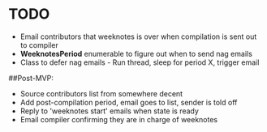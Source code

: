 # TODO
* Email contributors that weeknotes is over when compilation is sent out to compiler
* **WeeknotesPeriod** enumerable to figure out when to send nag emails
* Class to defer nag emails - Run thread, sleep for period X, trigger email

##Post-MVP:
* Source contributors list from somewhere decent
* Add post-compilation period, email goes to list, sender is told off
* Reply to 'weeknotes start' emails when state is ready
* Email compiler confirming they are in charge of weeknotes
